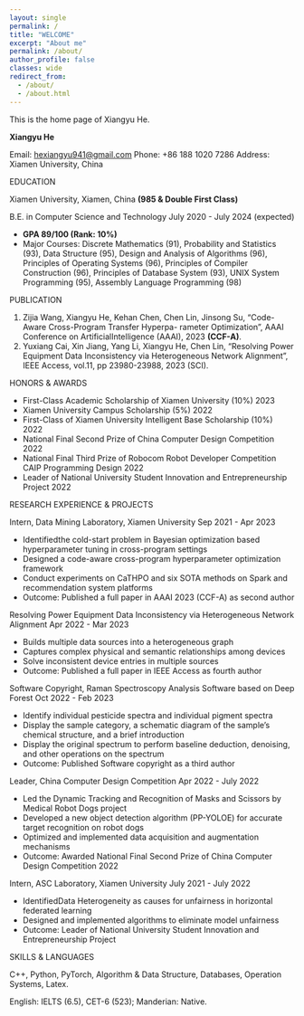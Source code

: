 ```yaml
---
layout: single
permalink: /
title: "WELCOME"
excerpt: "About me"
permalink: /about/
author_profile: false
classes: wide
redirect_from: 
  - /about/
  - /about.html
---
```


This is the home page of Xiangyu He.

**Xiangyu He**

Email: hexiangyu941@gmail.com Phone: +86 188 1020 7286 Address: Xiamen University, China

EDUCATION

Xiamen University, Xiamen, China __(985 & Double First Class)__

B.E. in Computer Science and Technology July 2020 - July 2024 (expected)

- __GPA 89/100 (Rank: 10%)__
- Major Courses: Discrete Mathematics (91), Probability and Statistics (93), Data Structure (95), Design and Analysis of Algorithms (96), Principles of Operating Systems (96), Principles of Compiler Construction (96), Principles of Database System (93), UNIX System Programming (95), Assembly Language Programming (98)

PUBLICATION

1. Zijia Wang, Xiangyu He, Kehan Chen, Chen Lin, Jinsong Su, “Code-Aware Cross-Program Transfer Hyperpa- rameter Optimization”, AAAI Conference on ArtificialIntelligence (AAAI), 2023 __(CCF-A)__.
1. Yuxiang Cai, Xin Jiang, Yang Li, Xiangyu He, Chen Lin, “Resolving Power Equipment Data Inconsistency via Heterogeneous Network Alignment”, IEEE Access, vol.11, pp 23980-23988, 2023 (SCI).

HONORS & AWARDS

- First-Class Academic Scholarship of Xiamen University (10%) 2023
- Xiamen University Campus Scholarship (5%) 2022
- First-Class of Xiamen University Intelligent Base Scholarship (10%) 2022
- National Final Second Prize of China Computer Design Competition 2022
- National Final Third Prize of Robocom Robot Developer Competition CAIP Programming Design 2022
- Leader of National University Student Innovation and Entrepreneurship Project 2022

RESEARCH EXPERIENCE & PROJECTS

Intern, Data Mining Laboratory, Xiamen University Sep 2021 - Apr 2023

- Identifiedthe cold-start problem in Bayesian optimization based hyperparameter tuning in cross-program settings
- Designed a code-aware cross-program hyperparameter optimization framework
- Conduct experiments on CaTHPO and six SOTA methods on Spark and recommendation system platforms
- Outcome: Published a full paper in AAAI 2023 (CCF-A) as second author

Resolving Power Equipment Data Inconsistency via Heterogeneous Network Alignment Apr 2022 - Mar 2023

- Builds multiple data sources into a heterogeneous graph
- Captures complex physical and semantic relationships among devices
- Solve inconsistent device entries in multiple sources
- Outcome: Published a full paper in IEEE Access as fourth author

Software Copyright, Raman Spectroscopy Analysis Software based on Deep Forest Oct 2022 - Feb 2023

- Identify individual pesticide spectra and individual pigment spectra
- Display the sample category, a schematic diagram of the sample’s chemical structure, and a brief introduction
- Display the original spectrum to perform baseline deduction, denoising, and other operations on the spectrum
- Outcome: Published Software copyright as a third author

Leader, China Computer Design Competition Apr 2022 - July 2022

- Led the Dynamic Tracking and Recognition of Masks and Scissors by Medical Robot Dogs project
- Developed a new object detection algorithm (PP-YOLOE) for accurate target recognition on robot dogs
- Optimized and implemented data acquisition and augmentation mechanisms
- Outcome: Awarded National Final Second Prize of China Computer Design Competition 2022

Intern, ASC Laboratory, Xiamen University July 2021 - July 2022

- IdentifiedData Heterogeneity as causes for unfairness in horizontal federated learning
- Designed and implemented algorithms to eliminate model unfairness
- Outcome: Leader of National University Student Innovation and Entrepreneurship Project

SKILLS & LANGUAGES

C++, Python, PyTorch, Algorithm & Data Structure, Databases, Operation Systems, Latex.

English: IELTS (6.5), CET-6 (523); Manderian: Native.


